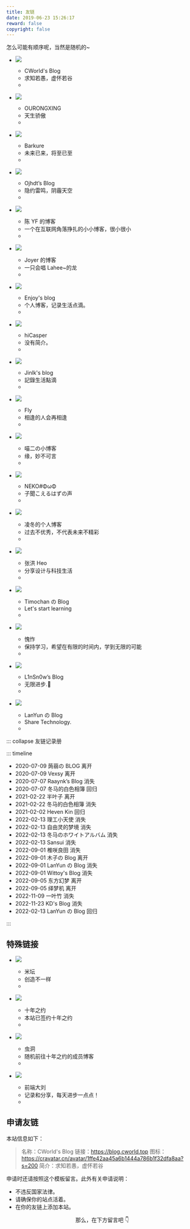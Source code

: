 ```yaml
---
title: 友链
date: 2019-06-23 15:26:17
reward: false
copyright: false
---
```


怎么可能有顺序呢，当然是随机的~

<link href="/static/css/link.min.css" rel="stylesheet">

<div class="f">

- ![](https://cravatar.cn/avatar/1ffe42aa45a6b1444a786b1f32dfa8aa)

  - CWorld's Blog
  - 求知若愚，虚怀若谷
  - [](https://blog.cworld.top)

- ![](https://cravatar.cn/avatar/27bfab48edf72b1cda99f9bcbe286a78)

  - OURONGXING
  - 天生骄傲
  - [](https://orxing.top)

- ![](https://s2.ax1x.com/2019/07/22/ePRmnO.png)

  - Barkure
  - 未来已来，将至已至
  - [](https://guguga.cn)

- ![](https://blog.ojhdt.com/images/avatar.png)

  - Ojhdt’s Blog
  - 隐约雷鸣，阴霾天空
  - [](https://blog.ojhdt.com)

- ![](https://npm.elemecdn.com/chenyfan-oss@3)

  - 陈 YF 的博客
  - 一个在互联网角落挣扎的小小博客，很小很小
  - [](https://blog.cyfan.top)

- ![](https://cravatar.cn/avatar/08fcf342df77ad03fcad18399a2fcb74)

  - Joyer 的博客
  - 一只会唱 Lahee~的龙
  - [](https://blog.joyer.top)

- ![](https://mcenjoy.cn/avatar)

  - Enjoy's blog
  - 个人博客，记录生活点滴。
  - [](https://mcenjoy.cn)

- ![](https://cravatar.cn/avatar/b9fa18886cd3acb13fcd8ebfb6140c44)

  - hiCasper
  - 没有简介。
  - [](http://hicasper.com)

- ![](https://avatars.githubusercontent.com/u/45725145?v=4)

  - Jinlk's blog
  - 記錄生活點滴
  - [](https://jinlk.site)

- ![](https://img1.baidu.com/it/u=1214290448,1946399589&fm=253&fmt=auto)

  - Fly
  - 相逢的人会再相逢
  - [](http://flyme.cf)

- ![](https://www.miaoer.xyz/weblogo.jpg)

  - 喵二の小博客
  - 缘，妙不可言
  - [](https://www.miaoer.xyz)

- ![](http://q1.qlogo.cn/g?b=qq&nk=1253496010@qq.com&s=640)

  - NEKO#ΦωΦ
  - 子聞こえるはずの声
  - [](https://blog.jamsg.cn)

- ![](https://blog.lyr-2000.xyz/avatar.png)

  - 凌冬的个人博客
  - 过去不优秀，不代表未来不精彩
  - [](https://blog.lyr-2000.xyz)

- ![](https://cravatar.cn/avatar/62d8c76b1fd8822cd95efe0abec26b70)

  - 张洪 Heo
  - 分享设计与科技生活
  - [](https://blog.zhheo.com)

- ![](https://api.timochan.cn/apc/objects/icon/svhozp8tzm9vv9tu1v.png)

  - Timochan の Blog
  - Let's start learning
  - [](https://www.timochan.cn/)

- ![](https://kuizuo.cn/img/icons/icon-192.png)

  - 愧怍
  - 保持学习，希望在有限的时间内，学到无限的可能
  - [](https://kuizuo.cn/)

- ![](https://blog.linsnow.cn/img/avatar.png)

  - L1nSn0w’s Blog
  - 无限进步.🎈
  - [](https://blog.linsnow.cn/)

- ![](https://lanyundev.com/img/logo.jpg.webp)

  - LanYun の Blog
  - Share Technology.
  - [](https://lanyundev.com/)

</div>

::: collapse 友链记录册

::: timeline

- 2020-07-09 蒟蒻の BLOG 离开
- 2020-07-09 Vexsy 离开
- 2020-07-07 Raaynk’s Blog 消失
- 2020-07-07 冬马的白色相簿 回归
- 2021-02-22 半叶子 离开
- 2021-02-22 冬马的白色相簿 消失
- 2021-02-02 Heven Kin 回归
- 2022-02-13 理工小天使 消失
- 2022-02-13 自由灵的梦境 消失
- 2022-02-13 冬马のホワイトアルバム 消失
- 2022-02-13 Sansui 消失
- 2022-09-01 椎咲良田 消失
- 2022-09-01 木子の Blog 离开
- 2022-09-01 LanYun の Blog 消失
- 2022-09-01 Wittoy's Blog 消失
- 2022-09-05 东方幻梦 离开
- 2022-09-05 绎梦机 离开
- 2022-11-09 一叶竹 消失
- 2022-11-23 KD's Blog 消失
- 2022-02-13 LanYun の Blog 回归

:::

## 特殊链接

<div class="f">

- ![](https://static.cloudflare.ltd/Bandbbs_CDN/PWA/pwa_icon_192.png)

  - 米坛
  - 创造不一样
  - [](https://www.bandbbs.cn)

- ![](https://avatars.githubusercontent.com/u/39395618?s=200&v=4)

  - 十年之约
  - 本站已签约十年之约
  - [](https://www.foreverblog.cn)

- ![](https://blog.cworld.top/static/img/links/wormhole.jpg)

  - 虫洞
  - 随机前往十年之约的成员博客
  - [](https://www.foreverblog.cn/go.html)

- ![](https://gcore.jsdelivr.net/gh/lzwdot/lzwdot.github.io@gh-pages/img/android-chrome-192x192.png)

  - 前端大刘
  - 记录和分享，每天进步一点点！
  - [](https://lzwdot.com/)

</div>

## 申请友链

本站信息如下：

> 名称：CWorld's Blog
> 链接：https://blog.cworld.top
> 图标：https://cravatar.cn/avatar/1ffe42aa45a6b1444a786b1f32dfa8aa?s=200
> 简介：求知若愚，虚怀若谷

申请时还请按照这个模板留言。此外有关申请说明：

- 不违反国家法律。
- 请确保你的站点活着。
- 在你的友链上添加本站。

<p align="center" style="color:var(--inside-accent-color)">那么，在下方留言吧 👇</p>
